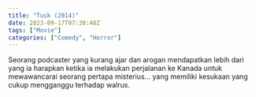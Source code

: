 ```yaml
---
title: "Tusk (2014)"
date: 2023-09-17T07:30:48Z
tags: ["Movie"]
categories: ["Comedy", "Horror"]
---
```


Seorang podcaster yang kurang ajar dan arogan mendapatkan lebih dari yang ia harapkan ketika ia melakukan perjalanan ke Kanada untuk mewawancarai seorang pertapa misterius... yang memiliki kesukaan yang cukup mengganggu terhadap walrus.

  <mux-player stream-type="on-demand"
  src="https://kp3d-my.sharepoint.com/personal/ryoo_kp3d_onmicrosoft_com/_layouts/15/download.aspx?share=EXgAWgFYJxdCmcx_deUiziYB0kULdkqYv5i5B1o_uT4Ptw" metadata-video-title="Tusk (2014)" prefer-playback="mse" controls>
  </mux-player>
  
  
  <script src="https://cdn.jsdelivr.net/npm/@mux/mux-player"></script>
  
   <script id="5Onp4Jch651kBA4hSfIOWlFfz9M01VuiT7HFrorrOsi00" type="application/ld+json">
 {
  "@context": "https://schema.org/",
  "@type": "VideoObject",
  "name": "Tusk (2014)",
  "contentUrl": "https://stream.mux.com/5Onp4Jch651kBA4hSfIOWlFfz9M01VuiT7HFrorrOsi00.m3u8",
  "thumbnailUrl": "https://www.themoviedb.org/t/p/original/tg583X8VYwJa30eJHGgqwKwRuvl.jpg?width=314&fit_mode=preserve&time=25",
  "uploadDate": "2023-09-17T07:30:48Z",
}

</script>